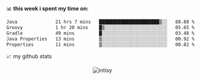📊 **this week i spent my time on:**
<!--START_SECTION:waka-->

```txt
Java              21 hrs 7 mins   ██████████████████████▒░░   88.88 %
Groovy            1 hr 20 mins    █▒░░░░░░░░░░░░░░░░░░░░░░░   05.65 %
Gradle            49 mins         █░░░░░░░░░░░░░░░░░░░░░░░░   03.48 %
Java Properties   13 mins         ▒░░░░░░░░░░░░░░░░░░░░░░░░   00.92 %
Properties        11 mins         ▒░░░░░░░░░░░░░░░░░░░░░░░░   00.82 %
```

<!--END_SECTION:waka-->


📈 my github stats

<p align="center"> <img src="https://github-readme-stats.vercel.app/api?username=intisy&show_icons=true&theme=gotham" alt="intisy" />




